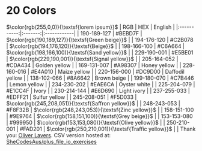 # 20 Colors  
$\color{rgb(255,0,0)}{\textsf{lorem ipsum}}$
| RGB | HEX | English |
|:-----------:|:-------:|:------------|
| 190-189-127 | #BEBD7F | $\color{rgb(190,189,127)}{\textsf{Green beige}}$ |
| 194-176-120 | #C2B078 | $\color{rgb(194,176,120)}{\textsf{Beige}}$ |
| 198-166-100 | #C6A664 | $\color{rgb(198,166,100)}{\textsf{Sand yellow}}$ |
| 229-190-001 | #E5BE01 | $\color{rgb(229,190,001)}{\textsf{Signal yellow}}$ |
| 205-164-052 | #CDA434 | Golden yellow |
| 169-131-007 | #A98307 | Honey yellow |
| 228-160-016 | #E4A010 | Maize yellow |
| 220-156-000 | #DC9D00 | Daffodil yellow |
| 138-102-066 | #8A6642 | Brown beige |
| 199-180-070 | #C7B446 | Lemon yellow |
| 234-230-202 | #EAE6CA | Oyster white |
| 225-204-079 | #E1CC4F | Ivory |
| 230-214-144 | #E6D690 | Light ivory |
| 237-255-033 | #EDFF21 | Sulfur yellow |
| 245-208-051 | #F5D033 | $\color{rgb(245,208,051)}{\textsf{Saffron yellow}}$ |
| 248-243-053 | #F8F32B | $\color{rgb(248,243,053)}{\textsf{Zinc yellow}}$ |
| 158-151-100 | #9E9764 | $\color{rgb(158,151,100)}{\textsf{Grey beige}}$ |
| 153-153-080 | #999950 | $\color{rgb(153,153,080)}{\textsf{Olive yellow}}$ |
| 250-210-001 | #FAD201 | $\color{rgb(250,210,001)}{\textsf{Traffic yellow}}$ |
| 
Thank you: [Oliver Lavers](https://github.com/Hauteclere). CSV version hosted at: [SheCodesAus/plus_file_io_exercises](https://github.com/SheCodesAus/plus_file_io_exercises/blob/main/colours_20_simple.csv)  
